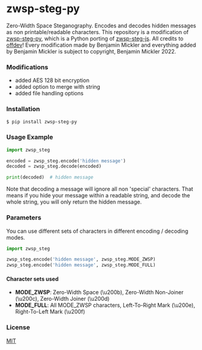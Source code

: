 # zwsp-steg-py
Zero-Width Space Steganography. Encodes and decodes hidden messages as non printable/readable characters.
This repository is a modification of [zwsp-steg-py](), which is a Python porting of [zwsp-steg-js](https://github.com/offdev/zwsp-steg-js).
All credits to [offdev](https://github.com/offdev)!
Every modification made by Benjamin Mickler and everything added by Benjamin Mickler is subject to copyright, Benjamin Mickler 2022.

### Modifications
- added AES 128 bit encryption
- added option to merge with string
- added file handling options

### Installation
```bash
$ pip install zwsp-steg-py
```

### Usage Example
```.py
import zwsp_steg

encoded = zwsp_steg.encode('hidden message')
decoded = zwsp_steg.decode(encoded)

print(decoded)  # hidden message
```

Note that decoding a message will ignore all non 'special' characters. That means if you hide your message within a readable string, and decode the whole string, you will only return the hidden message.

### Parameters
You can use different sets of characters in different encoding / decoding modes.

```.py
import zwsp_steg

zwsp_steg.encode('hidden message', zwsp_steg.MODE_ZWSP)
zwsp_steg.encode('hidden message', zwsp_steg.MODE_FULL)
```

#### Character sets used
- **MODE_ZWSP**: Zero-Width Space (\u200b), Zero-Width Non-Joiner (\u200c), Zero-Width Joiner (\u200d)
- **MODE_FULL**: All MODE_ZWSP characters, Left-To-Right Mark (\u200e), Right-To-Left Mark (\u200f)

### License
[MIT](https://opensource.org/licenses/MIT)
